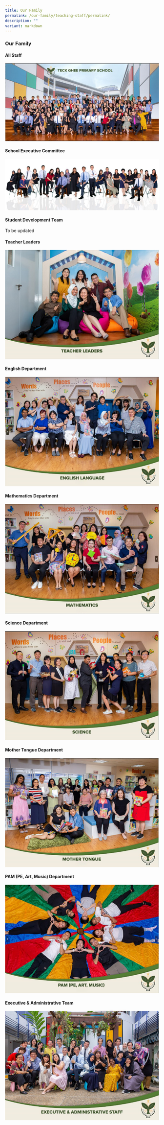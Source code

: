 ```yaml
---
title: Our Family
permalink: /our-family/teaching-staff/permalink/
description: ""
variant: markdown
---
```

### **Our Family**
#### **All Staff**

![All Staff ](/images/Staff%20photos%202022/Staff%20photos%20no%20year/all%20staff%20less%20than%205mb.jpg)

#### **School Executive Committee**

![](/images/Staff%20photos%202022/sec%20less%20than%205mb.jpg)

#### **Student Development Team**

To be updated

#### **Teacher Leaders**

![Teacher Leaders](/images/Staff%20photos%202022/Staff%20photos%20no%20year/tl%20less%20than%205mv.jpg)

#### **English Department**

![EL](/images/Staff%20photos%202022/Staff%20photos%20no%20year/el%20less%20than%205mb.jpg)

#### **Mathematics Department**

![Maths](/images/Staff%20photos%202022/Staff%20photos%20no%20year/maths%20less%20than%205mb.jpg)

#### **Science Department**

![Science](/images/Staff%20photos%202022/Staff%20photos%20no%20year/science%20less%20than%205mb.jpg)

#### **Mother Tongue Department**

![MT](/images/Staff%20photos%202022/Staff%20photos%20no%20year/mt%20less%20than%205mb.jpg)

#### **PAM (PE, Art, Music) Department**

![PAM](/images/Staff%20photos%202022/Staff%20photos%20no%20year/pam%20less%20than%205mb.jpg)

#### **Executive & Administrative Team**

![EAS](/images/Staff%20photos%202022/Staff%20photos%20no%20year/eas%20less%20than%205mb.jpg)